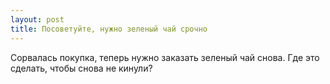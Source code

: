 ```yaml
---
layout: post 
title: Посоветуйте, нужно зеленый чай срочно 
--- 
```

Сорвалась покупка, теперь нужно заказать зеленый чай снова. Где это сделать, чтобы снова не кинули?